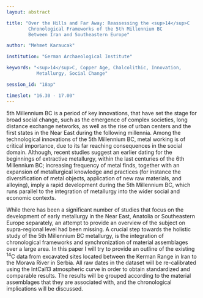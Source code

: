 ```yaml
---
layout: abstract

title: "Over the Hills and Far Away: Reassessing the <sup>14</sup>C
        Chronological Frameworks of the 5th Millennium BC
        Between Iran and Southeastern Europe"

author: "Mehmet Karaucak"

institution: "German Archaeological Institute"

keywords: "<sup>14</sup>C, Copper Age, Chalcolithic, Innovation,
           Metallurgy, Social Change"

session_id: "18ap"

timeslot: "16.30 - 17.00"
---
```


5th Millennium BC is a period of key innovations, that have set the
stage for broad social change, such as the emergence of complex
societies, long distance exchange networks, as well as the rise of
urban centers and the first states in the Near East during the
following millennia. Among the technological innovations of the 5th
Millennium BC, metal working is of critical importance, due to its far
reaching consequences in the social domain. Although, recent studies
suggest an earlier dating for the beginnings of extractive metallurgy,
within the last centuries of the 6th Millennium BC; increasing
frequency of metal finds, together with an expansion of metallurgical
knowledge and practices (for instance the diversification of metal
objects, application of new raw materials, and alloying), imply a
rapid development during the 5th Millennium BC, which runs parallel to
the integration of metallurgy into the wider social and economic
contexts.

While there has been a significant number of studies that focus on the
development of early metallurgy in the Near East, Anatolia or
Southeastern Europe separately, an attempt to provide an overview of
the subject on supra-regional level had been missing. A crucial step
towards the holistic study of the 5th Millennium BC metallurgy, is the
integration of chronological frameworks and synchronization of
material assemblages over a large area. In this paper I will try to
provide an outline of the existing <sup>14</sup>C data from excavated sites
located between the Kerman Range in Iran to the Morava River in
Serbia. All raw dates in the dataset will be re-calibrated using the
IntCal13 atmospheric curve in order to obtain standardized and
comparable results. The results will be grouped according to the
material assemblages that they are associated with, and the
chronological implications will be discussed.
